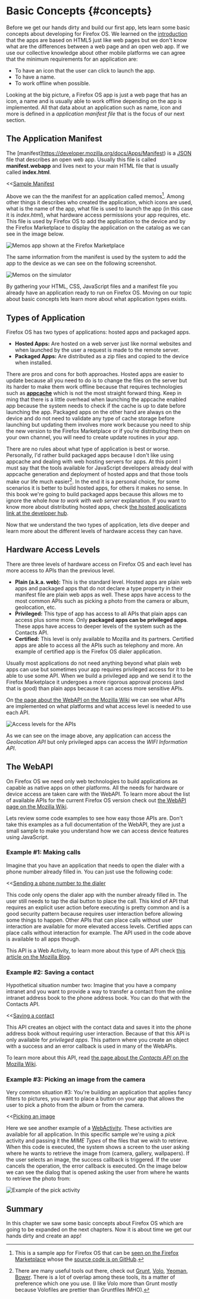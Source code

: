 # Basic Concepts {#concepts}

Before we get our hands dirty and build our first app, lets learn some basic concepts about developing for Firefox OS. We learned on the [introduction](#introduction) that the apps are based on HTML5 just like web pages but we don't know what are the differences between a web page and an open web app. If we use our collective knowledge about other mobile platforms we can agree that the minimum requirements for an application are:

* To have an icon that the user can click to launch the app.
* To have a name.
* To work offline when possible.

Looking at the big picture, a Firefox OS app is just a web page that has an icon, a name and is usually able to work offline depending on the app is implemented. All that data about an application such as name, icon and more is defined in a *application manifest file* that is the focus of our next section.

## The Application Manifest

The [manifest]https://developer.mozilla.org/docs/Apps/Manifest) is a [JSON](http://json.org) file that describes an open web app. Usually this file is called **manifest.webapp** and lives next to your main HTML file that is usually called **index.html**.

<<[Sample Manifest](code/sample_manifest.webapp)

Above we can the the manifest for an application called memos[^memos]. Among other things it describes who created the application, which icons are used, what is the name of the app, what file is used to launch the app (in this case it is *index.html*), what hardware access permissions your app requires, etc. This file is used by Firefox OS to add the application to the device and by the Firefox Marketplace to display the application on the catalog as we can see in the image below.

[^memos]: This is a sample app for Firefox OS that can be [seen on the Firefox Marketplace](https://marketplace.firefox.com/app/memos) whose the [source code is on GitHub](https://github.com/soapdog/memos-for-firefoxos).

![Memos app shown at the Firefox Marketplace](images/originals/memos-marketplace.png)

The same information from the manifest is used by the system to add the app to the device as we can see on the following screenshot.

![Memos on the simulator](images/originals/memos-simulator.png)

By gathering your HTML, CSS, JavaScript files and a manifest file you already have an application ready to run on Firefox OS. Moving on our topic about basic concepts lets learn more about what application types exists.

## Types of Application

Firefox OS has two types of applications: hosted apps and packaged apps.

* **Hosted Apps:** Are hosted on a web server just like normal websites and when launched by the user a request is made to the remote server.
* **Packaged Apps:** Are distributed as a zip files and copied to the device when installed.

There are pros and cons for both approaches. Hosted apps are easier to update because all you need to do is to change the files on the server but its harder to make them work offline because that requires technologies such as [**appcache**](https://developer.mozilla.org/pt-BR/docs/HTML/Using_the_application_cache) which is not the most straight forward thing. Keep in ming that there is a little overhead when launching the appcache enabled app because the system needs to check if the cache is up to date before launching the app. Packaged apps on the other hand are always on the device and do not need to validate any type of cache storage before launching but updating them involves more work because you need to ship the new version to the Firefox Marketplace or if you're distributing them on your own channel, you will need to create update routines in your app. 

There are no rules about what type of application is best or worse. Personally, I'd rather build packaged apps because I don't like using appcache and dealing with web hosting servers for apps. At this point I must say that the tools available for JavaScript developers already deal with appcache generation and deployment of hosted apps and that those tools make our life much easier[^js-tools]. In the end it is a personal choice, for some scenarios it is better to build hosted apps, for others it makes no sense. In this book we're going to build packaged apps  because this allows me to ignore the whole *how to work with web server* explanation. If you want to know more about distributing hosted apps, check [the hosted applications link at the developer hub](https://marketplace.firefox.com/developers/docs/hosted).

[^js-tools]: There are many useful tools out there, check out [Grunt](gruntjs.com), [Volo](http://volojs.org/), [Yeoman](http://yeoman.io/), [Bower](http://bower.io/). There is a lot of overlap among these tools, its a matter of preference which one you use. (I like Volo more than Grunt mostly because Volofiles are prettier than Gruntfiles IMHO).

Now that we understand the two types of application, lets dive deeper and learn more about the different levels of hardware access they can have.

## Hardware Access Levels

There are three levels of hardware access on Firefox OS and each level has more access to APIs than the previous level.

* **Plain (a.k.a. web):** This is the standard level. Hosted apps are plain web apps and packaged apps that do not declare a type property in their manifest file are plain web apps as well. These apps have access to the most common APIs such as picking a photo from the camera or album, geolocation, etc.
* **Privileged:** This type of app has access to all APIs that plain apps can access plus some more. Only **packaged apps can be privileged apps**. These apps have access to deeper levels of the system such as the Contacts API.
* **Certified:** This level is only available to Mozilla and its partners. Certified apps are able to access all the APIs such as telephony and more. An example of certified app is the Firefox OS dialer application.

Usually most applications do not need anything beyond what plain web apps can use but sometimes your app requires privileged access for it to be able to use some API. When we build a privileged app and we send it to the Firefox Marketplace it undergoes a more rigorous approval process (and that is good) than plain apps because it can access more sensitive APIs.

On [the page about the WebAPI on the Mozilla Wiki](https://wiki.mozilla.org/WebAPI) we can see what APIs are implemented on what platforms and what access level is needed to use each API.

![Access levels for the APIs](images/originals/webapi-access.png)

As we can see on the image above, any application can access the *Geolocation API* but only privileged apps can access the *WIFI Information API*.

## The WebAPI

On Firefox OS we need only web technologies to build applications as capable as native apps on other platforms. All the needs for hardware or device access are taken care with the WebAPI. To learn more about the list of available APIs for the current Firefox OS version check out [the WebAPI page on the Mozilla Wiki](https://wiki.mozilla.org/WebAPI).

Lets review some code examples to see how easy those APIs are. Don't take this examples as a full documentation of the WebAPI, they are just a small sample to make you understand how we can access device features using JavaScript.

### Example #1: Making calls

Imagine that you have an application that needs to open the dialer with a phone number already filled in. You can just use the following code:

<<[Sending a phone number to the dialer](code/webapi_samples/dial.js)

This code only opens the dialer app with the number already filled in. The user still needs to tap the dial button to place the call. This kind of API that requires an explicit user action before executing is pretty common and is a good security pattern because requires user interaction before allowing some things to happen. Other APIs that can place calls without user interaction are available for more elevated access levels. Certified apps can place calls without interaction for example. The API used in the code above is available to all apps though.

This API is a Web Activity, to learn more about this type of API check [this article on the Mozilla Blog](https://hacks.mozilla.org/2013/01/introducing-web-activities/). 

### Example #2: Saving a contact

Hypothetical situation number two: Imagine that you have a company intranet and you want to provide a way to transfer a contact from the online intranet address book to the phone address book. You can do that with the Contacts API.

<<[Saving a contact](code/webapi_samples/contact.js)

This API creates an object with the contact data and saves it into the phone address book without requiring user interaction. Because of that this API is only available for *privileged apps*. This pattern where you create an object with a success and an error callback is used in many of the WebAPIs.

To learn more about this API, read [the page about the *Contacts API* on the Mozilla Wiki](https://wiki.mozilla.org/WebAPI/ContactsAPI).

### Example #3: Picking an image from the camera

Very common situation #3: You're building an application that applies fancy filters to pictures, you want to place a button on your app that allows the user to pick a photo from the album or from the camera.

<<[Picking an image](code/webapi_samples/pick.js)

Here we see another example of a [WebActivity](https://hacks.mozilla.org/2013/01/introducing-web-activities/). These activities are available for all application. In this specific sample we're using a *pick* activity and passing it the *MIME Types* of the files that we wish to retrieve. When this code is executed, the system shows a screen to the user asking where he wants to retrieve the image from (camera, gallery, wallpapers). If the user selects an image, the success callback is triggered. If the user cancels the operation, the error callback is executed. On the image below we can see the dialog that is opened asking the user from where he wants to retrieve the photo from:

![Example of the *pick activity*](images/originals/pick_image.png)

## Summary

In this chapter we saw some basic concepts about Firefox OS which are going to be expanded on the next chapters. Now it is about time we get our hands dirty and create an app!


